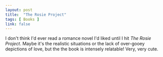 ```yaml
---
layout: post
title:  "The Rosie Project"
tags: [ Books ]
link: false
---
```


I don't think I'd ever read a romance novel I'd liked until I hit *The Rosie Project*. Maybe it's the realistic situations or the lack of over-gooey depictions of love, but the the book is intensely relatable! Very, very cute.